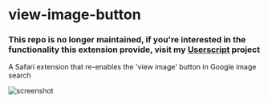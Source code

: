 # view-image-button

### This repo is no longer maintained, if you're interested in the functionality this extension provide, visit my [Userscript](https://github.com/quoid/userscripts) project

A Safari extension that re-enables the 'view image' button in Google image search

![screenshot](https://raw.githubusercontent.com/quoid/view-image-button/master/screenshot.png)

